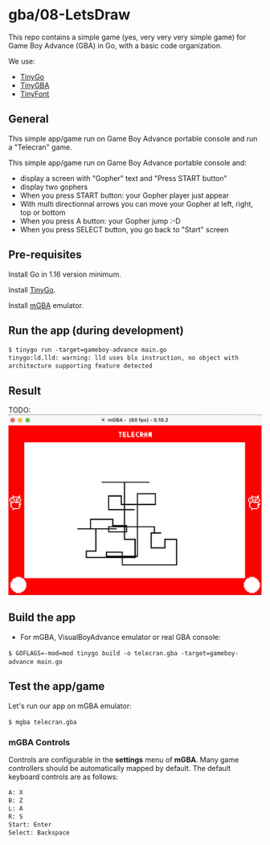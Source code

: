# gba/08-LetsDraw

This repo contains a simple game (yes, very very very simple game) for Game Boy Advance (GBA) in Go, with a basic code organization.

We use:
* [TinyGo](https://tinygo.org/)
* [TinyGBA](https://github.com/tinygo-org/tinygba)
* [TinyFont](https://github.com/tinygo-org/tinyfont)

## General

This simple app/game run on Game Boy Advance portable console and run a "Telecran" game.

This simple app/game run on Game Boy Advance portable console and:
* display a screen with "Gopher" text and "Press START button"
* display two gophers
* When you press START button: your Gopher player just appear
* With multi directionnal arrows you can move your Gopher at left, right, top or bottom
* When you press A button: your Gopher jump :-D 
* When you press SELECT button, you go back to "Start" screen

## Pre-requisites

Install Go in 1.16 version minimum.

Install [TinyGo](https://tinygo.org/getting-started/install/).

Install [mGBA](https://tinygo.org/getting-started/install/macos/) emulator.

## Run the app (during development)

```
$ tinygo run -target=gameboy-advance main.go
tinygo:ld.lld: warning: lld uses blx instruction, no object with architecture supporting feature detected
```

## Result

TODO:
![App](doc/telecran.png)

## Build the app

* For mGBA, VisualBoyAdvance emulator or real GBA console:

`$ GOFLAGS=-mod=mod tinygo build -o telecran.gba -target=gameboy-advance main.go`

## Test the app/game

Let's run our app on mGBA emulator:

`$ mgba telecran.gba`

### mGBA Controls

Controls are configurable in the **settings** menu of **mGBA**. Many game controllers should be automatically mapped by default. 
The default keyboard controls are as follows:

```
A: X
B: Z
L: A
R: S
Start: Enter
Select: Backspace
```